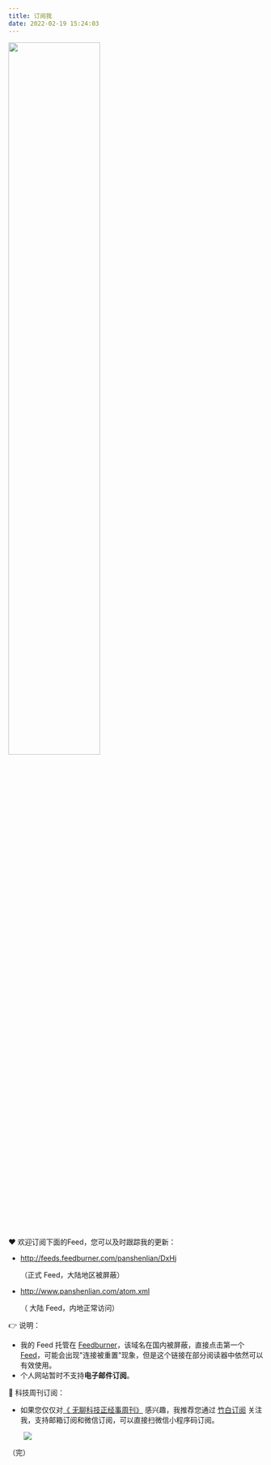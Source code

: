 ```yaml
---
title: 订阅我
date: 2022-02-19 15:24:03
---
```


<img src="http://www.panshenlian.com/images/post/feed/v2.jpg" width="60%" >


❤️  欢迎订阅下面的Feed，您可以及时跟踪我的更新：

- http://feeds.feedburner.com/panshenlian/DxHj 

  （正式 Feed，大陆地区被屏蔽）

- http://www.panshenlian.com/atom.xml 

  （ 大陆 Feed，内地正常访问）

👉  说明：

- 我的 Feed 托管在 [Feedburner](https://feedburner.google.com/)，该域名在国内被屏蔽，直接点击第一个 [Feed](http://feeds.feedburner.com/panshenlian/DxHj)，可能会出现"连接被重置"现象，但是这个链接在部分阅读器中依然可以有效使用。
- 个人网站暂时不支持**电子邮件订阅**。

🌈  科技周刊订阅：

- 如果您仅仅对[《 无聊科技正经事周刊》](https://wednesday.zhubai.love) 感兴趣，我推荐您通过 [竹白订阅](https://wednesday.zhubai.love) 关注我，支持邮箱订阅和微信订阅，可以直接扫微信小程序码订阅。

<img style="display: inline-block;margin-left: 30px;"
    src="http://www.panshenlian.com/images/post/feed/zhubai.jpg">

（完）